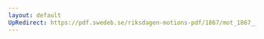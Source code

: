 ```yaml
---
layout: default
UpRedirect: https://pdf.swedeb.se/riksdagen-motions-pdf/1867/mot_1867__ak__00182/mot_1867__ak__00182_001.pdf
---
```

